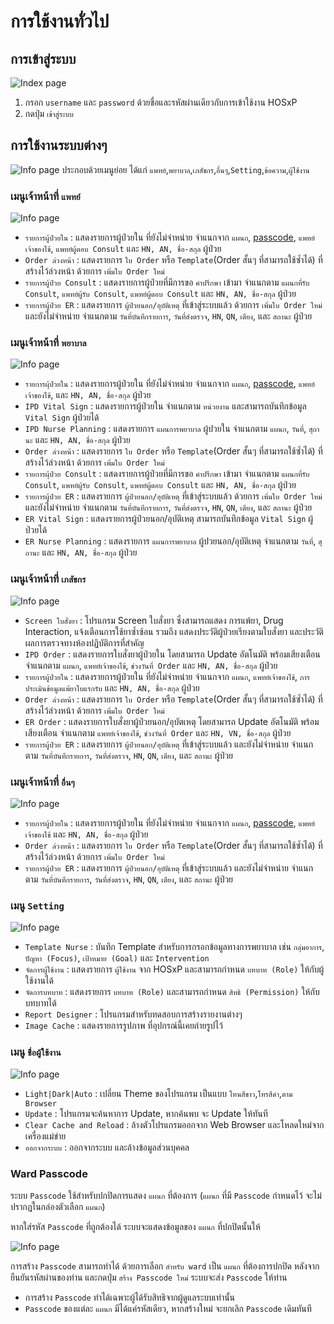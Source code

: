 # การใช้งานทั่วไป

## การเข้าสู่ระบบ
![Index page](images/login.webp)
1. กรอก `username` และ `password` ด้วยชื่อและรหัสผ่านเดียวกับการเข้าใช้งาน HOSxP
1. กดปุ่ม `เข้าสู่ระบบ`

## การใช้งานระบบต่างๆ
![Info page](images/info.webp)
ประกอบด้วยเมนูย่อย ได้แก่ `แพทย์`,`พยาบาล`,`เภสัชกร`,`อื่นๆ`,`Setting`,`ข้อความ`,`ผู้ใช้งาน`

### เมนูเจ้าหน้าที่ `แพทย์`
![Info page](images/menu-doctor.webp)
* `รายการผู้ป่วยใน` : แสดงรายการผู้ป่วยใน ที่ยังไม่จำหน่าย จำแนกจาก `แผนก`, [passcode](#ward-passcode), `แพทย์เจ้าของไข้`, `แพทย์ผู้ตอบ Consult` และ `HN, AN, ชื่อ-สกุล` ผู้ป่วย
* `Order ล่วงหน้า` : แสดงรายการ `ใบ Order` หรือ `Template`(Order สั้นๆ ที่สามารถใช้ซ้ำได้) ที่สร้างไว้ล่วงหน้า ด้วยการ `เพิ่มใบ Order ใหม่`
* `รายการผู้ป่วย Consult` : แสดงรายการผู้ป่วยที่มีการขอ `คำปรึกษา` เข้ามา จำแนกตาม `แผนกที่รับ Consult`, `แพทย์ผู้รับ Consult`, `แพทย์ผู้ตอบ Consult` และ `HN, AN, ชื่อ-สกุล` ผู้ป่วย
* `รายการผู้ป่วย ER` : แสดงรายการ `ผู้ป่วยนอก/อุบัติเหตุ` ที่เข้าสู่ระบบแล้ว ด้วยการ `เพิ่มใบ Order ใหม่` และยังไม่จำหน่าย จำแนกตาม `วันที่บันทึกรายการ`, `วันที่ส่งตรวจ`, `HN`, `QN`, `เตียง`, และ `สถานะ` ผู้ป่วย

### เมนูเจ้าหน้าที่ `พยาบาล`
![Info page](images/menu-nurse.webp)
* `รายการผุ้ป่วยใน` : แสดงรายการผู้ป่วยใน ที่ยังไม่จำหน่าย จำแนกจาก `แผนก`, [passcode](#ward-passcode), `แพทย์เจ้าของไข้`, และ `HN, AN, ชื่อ-สกุล` ผู้ป่วย
* `IPD Vital Sign` : แสดงรายการผู้ป่วยใน จำแนกตาม `หน่วยงาน` และสามารถบันทึกข้อมูล `Vital Sign` ผู้ป่วยได้
* `IPD Nurse Planning` : แสดงรายการ `แผนการพยาบาล` ผู้ปวยใน จำแนกตาม `แผนก`, `วันที่`, `สุถานะ` และ `HN, AN, ชื่อ-สกุล` ผู้ป่วย
* `Order ล่วงหน้า` : แสดงรายการ `ใบ Order` หรือ `Template`(Order สั้นๆ ที่สามารถใช้ซ้ำได้) ที่สร้างไว้ล่วงหน้า ด้วยการ `เพิ่มใบ Order ใหม่`
* `รายการผุ้ป่วย Consult` : แสดงรายการผู้ป่วยที่มีการขอ `คำปรึกษา` เข้ามา จำแนกตาม `แผนกที่รับ Consult`, `แพทย์ผู้รับ Consult`, `แพทย์ผู้ตอบ Consult` และ `HN, AN, ชื่อ-สกุล` ผู้ป่วย
* `รายการผู้ป่วย ER` : แสดงรายการ `ผู้ป่วยนอก/อุบัติเหตุ` ที่เข้าสู่ระบบแล้ว ด้วยการ `เพิ่มใบ Order ใหม่` และยังไม่จำหน่าย จำแนกตาม `วันที่บันทึกรายการ`, `วันที่ส่งตรวจ`, `HN`, `QN`, `เตียง`, และ `สถานะ` ผู้ป่วย
* `ER Vital Sign` : แสดงรายการผู้ป่วยนอก/อุบัติเหตุ สามารถบันทึกข้อมูล `Vital Sign` ผู้ป่วยได้
* `ER Nurse Planning` : แสดงรายการ `แผนการพยาบาล` ผู้ปวยนอก/อุบัติเหตุ จำแนกตาม `วันที่`, `สุถานะ` และ `HN, AN, ชื่อ-สกุล` ผู้ป่วย

### เมนูเจ้าหน้าที่ `เภสัชกร` 
![Info page](images/menu-pharm.webp)
* `Screen ใบสั่งยา` : โปรแกรม Screen ใบสั่งยา ซึ่งสามารถแสดง การแพ้ยา, Drug Interaction, แจ้งเตือนการใช้ยาซ้ำซ้อน รวมถึง แสดงประวัติผู้ป่วยเรียงตามใบสั่งยา และประวัติผลการตรวจทางห้องปฏิบัติการที่สำคัญ
* `IPD Order` : แสดงรายการใบสั่งยาผู้ป่วยใน โดยสามารถ Update อัตโนมัติ พร้อมเสียงเตือน จำแนกตาม `แผนก`, `แพทย์เจ้าของไข้`, `ช่วงวันที่ Order` และ `HN, AN, ชื่อ-สกุล` ผู้ป่วย
* `รายการผู้ป่วยใน` : แสดงรายการผู้ป่วยใน ที่ยังไม่จำหน่าย จำแนกจาก `แผนก`, `แพทย์เจ้าของไข้`, `การประเมินข้อมูลแพ้ยาใบแรกรับ` และ `HN, AN, ชื่อ-สกุล` ผู้ป่วย
* `Order ล่วงหน้า` : แสดงรายการ `ใบ Order` หรือ `Template`(Order สั้นๆ ที่สามารถใช้ซ้ำได้) ที่สร้างไว้ล่วงหน้า ด้วยการ `เพิ่มใบ Order ใหม่`
* `ER Order` : แสดงรายการใบสั่งยาผู้ป่วยนอก/อุบัตเหตุ โดยสามารถ Update อัตโนมัติ พร้อมเสียงเตือน จำแนกตาม `แพทย์เจ้าของไข้`, `ช่วงวันที่ Order` และ `HN, VN, ชื่อ-สกุล` ผู้ป่วย
* `รายการผู้ป่วย ER` : แสดงรายการ `ผู้ป่วยนอก/อุบัติเหตุ` ที่เข้าสู่ระบบแล้ว และยังไม่จำหน่าย จำแนกตาม `วันที่บันทึกรายการ`, `วันที่ส่งตรวจ`, `HN`, `QN`, `เตียง`, และ `สถานะ` ผู้ป่วย

### เมนูเจ้าหน้าที่ `อื่นๆ`  
![Info page](images/menu-other.webp)
* `รายการผู้ป่วยใน` : แสดงรายการผู้ป่วยใน ที่ยังไม่จำหน่าย จำแนกจาก `แผนก`, [passcode](#ward-passcode), `แพทย์เจ้าของไข้` และ `HN, AN, ชื่อ-สกุล` ผู้ป่วย
* `Order ล่วงหน้า` : แสดงรายการ `ใบ Order` หรือ `Template`(Order สั้นๆ ที่สามารถใช้ซ้ำได้) ที่สร้างไว้ล่วงหน้า ด้วยการ `เพิ่มใบ Order ใหม่`
* `รายการผู้ป่วย ER` : แสดงรายการ `ผู้ป่วยนอก/อุบัติเหตุ` ที่เข้าสู่ระบบแล้ว และยังไม่จำหน่าย จำแนกตาม `วันที่บันทึกรายการ`, `วันที่ส่งตรวจ`, `HN`, `QN`, `เตียง`, และ `สถานะ` ผู้ป่วย

### เมนู `Setting` 
![Info page](images/menu-setting.webp)
* `Template Nurse` : บันทึก Template สำหรับการกรอกข้อมูลทางการพยาบาล เช่น `กลุ่มอาการ`, `ปัญหา (Focus)`, `เป้าหมาย (Goal)` และ `Intervention` 
* `จัดการผู้ใช้งาน` : แสดงรายการ `ผู้ใช้งาน` จาก HOSxP และสามารถกำหนด `บทบาท (Role)` ให้กับผู้ใช้งานได้
* `จัดการบทบาท` : แสดงรายการ `บทบาท (Role)` และสามารถกำหนด `สิทธิ (Permission)` ให้กับบทบาทได้
* `Report Designer` : โปรแกรมสำหรับทดสอบการสร้างรายงานต่างๆ
* `Image Cache` : แสดงรายการรูปภาพ ที่อุปกรณ์นี้เคยถ่ายรูปไว้

### เมนู `ชื่อผู้ใช้งาน`  
![Info page](images/menu-user.webp)
* `Light|Dark|Auto` : เปลี่ยน Theme ของโปรแกรม เป็นแบบ `โทนสีขาว`,`โทรสีดำ`,`ตาม Browser`
* `Update` : โปรแกรมจะค้นหาการ Update, หากค้นพบ จะ Update ให้ทันที
* `Clear Cache and Reload` : ล้างตัวโปรแกรมออกจาก Web Browser และโหลดใหม่จากเครื่องแม่ข่าย
* `ออกจากระบบ` : ออกจากระบบ และล้างข้อมูลส่วนบุคคล

### Ward Passcode
ระบบ `Passcode` ใช้สำหรับปกปิดการแสดง `แผนก` ที่ต้องการ (`แผนก` ที่มี `Passcode` กำหนดไว้ จะไม่ปรากฏในกล่องตัวเลือก `แผนก`)

หากใส่รหัส `Passcode` ที่ถูกต้องได้ ระบบจะแสดงข้อมูลของ `แผนก` ที่ปกปิดนั้นให้  

![Info page](images/passcode.webp)

การสร้าง `Passcode` สามารถทำได้ ด้วยการเลือก `สำหรับ ward` เป็น `แผนก` ที่ต้องการปกปิด หลังจากยืนยันรหัสผ่านของท่าน และกดปุ่ม `สร้าง Passcode ใหม่` ระบบจะส่ง `Passcode` ให้ท่าน
<div class="warning">

* การสร้าง `Passcode` ทำได้เฉพาะผู้ได้รับสิทธิจากผู้ดูแลระบบเท่านั้น  
* `Passcode` ของแต่ละ `แผนก` มีได้แค่รหัสเดียว, หากสร้างใหม่ จะยกเลิก `Passcode` เดิมทันที
</div>

